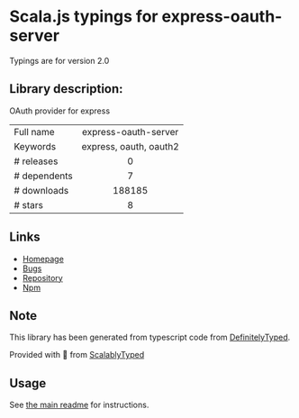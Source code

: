 
# Scala.js typings for express-oauth-server

Typings are for version 2.0

## Library description:
OAuth provider for express

|                    |                 |
| ------------------ | :-------------: |
| Full name          | express-oauth-server |
| Keywords           | express, oauth, oauth2 |
| # releases         | 0 |
| # dependents       | 7 |
| # downloads        | 188185 |
| # stars            | 8 |

## Links
- [Homepage](https://github.com/seegno/express-oauth-server#readme)
- [Bugs](https://github.com/seegno/express-oauth-server/issues)
- [Repository](https://github.com/seegno/express-oauth-server)
- [Npm](https://www.npmjs.com/package/express-oauth-server)
    


## Note
This library has been generated from typescript code from [DefinitelyTyped](https://definitelytyped.org).

Provided with :purple_heart: from [ScalablyTyped](https://github.com/oyvindberg/ScalablyTyped)

## Usage
See [the main readme](../../readme.md) for instructions.


